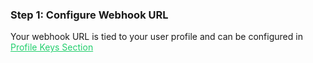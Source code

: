<h3 className="h3-title">Step 1: Configure Webhook URL</h3>

<p className="p-text">Your webhook URL is tied to your user profile and can be configured in <a href="/me/?type=profile" style="color: #22CF6D"> Profile Keys Section </a></p>  